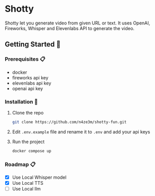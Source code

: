 # Shotty

Shotty let you generate video from given URL or text. It uses OpenAI, Fireworks, Whisper and Elevenlabs API to generate the video.

## Getting Started 🚀


### Prerequisites 📋

- docker
- fireworks api key
- elevenlabs api key
- openai api key


### Installation 🔧


1. Clone the repo
   ```sh
   git clone https://github.com/n4ze3m/shotty-fun.git
   ```

3. Edit `.env.example` file and rename it to `.env` and add your api keys

4. Run the project
    ```sh
    docker compose up
    ```

### Roadmap 📋


- [X] Use Local Whisper model
- [X] Use Local TTS
- [ ] Use Local llm